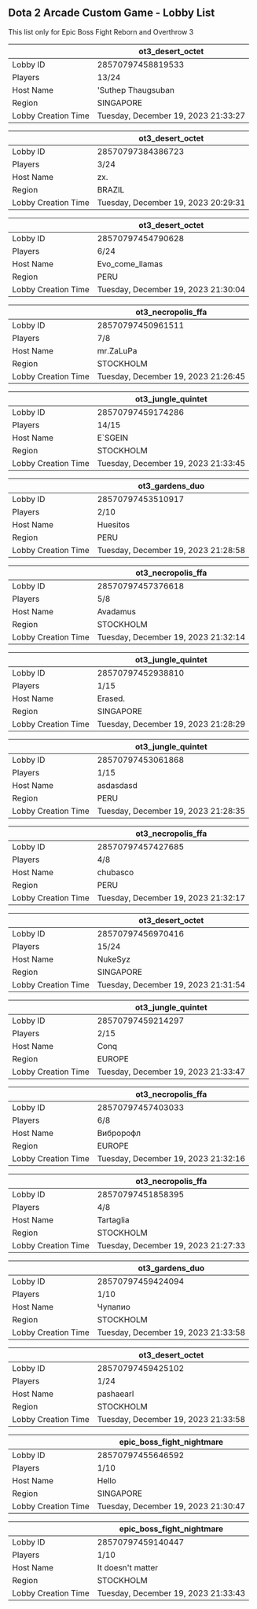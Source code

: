 ## Dota 2 Arcade Custom Game - Lobby List

This list only for Epic Boss Fight Reborn and Overthrow 3

|  | ot3_desert_octet |
| ------ | ------ |
| Lobby ID | 28570797458819533 |
| Players | 13/24 |
| Host Name | 'Suthep Thaugsuban |
| Region | SINGAPORE |
| Lobby Creation Time | Tuesday, December 19, 2023 21:33:27 |


|  | ot3_desert_octet |
| ------ | ------ |
| Lobby ID | 28570797384386723 |
| Players | 3/24 |
| Host Name | zx. |
| Region | BRAZIL |
| Lobby Creation Time | Tuesday, December 19, 2023 20:29:31 |


|  | ot3_desert_octet |
| ------ | ------ |
| Lobby ID | 28570797454790628 |
| Players | 6/24 |
| Host Name | Evo_come_llamas |
| Region | PERU |
| Lobby Creation Time | Tuesday, December 19, 2023 21:30:04 |


|  | ot3_necropolis_ffa |
| ------ | ------ |
| Lobby ID | 28570797450961511 |
| Players | 7/8 |
| Host Name | mr.ZaLuPa |
| Region | STOCKHOLM |
| Lobby Creation Time | Tuesday, December 19, 2023 21:26:45 |


|  | ot3_jungle_quintet |
| ------ | ------ |
| Lobby ID | 28570797459174286 |
| Players | 14/15 |
| Host Name | E`SGEIN |
| Region | STOCKHOLM |
| Lobby Creation Time | Tuesday, December 19, 2023 21:33:45 |


|  | ot3_gardens_duo |
| ------ | ------ |
| Lobby ID | 28570797453510917 |
| Players | 2/10 |
| Host Name | Huesitos |
| Region | PERU |
| Lobby Creation Time | Tuesday, December 19, 2023 21:28:58 |


|  | ot3_necropolis_ffa |
| ------ | ------ |
| Lobby ID | 28570797457376618 |
| Players | 5/8 |
| Host Name | Avadamus |
| Region | STOCKHOLM |
| Lobby Creation Time | Tuesday, December 19, 2023 21:32:14 |


|  | ot3_jungle_quintet |
| ------ | ------ |
| Lobby ID | 28570797452938810 |
| Players | 1/15 |
| Host Name | Erased. |
| Region | SINGAPORE |
| Lobby Creation Time | Tuesday, December 19, 2023 21:28:29 |


|  | ot3_jungle_quintet |
| ------ | ------ |
| Lobby ID | 28570797453061868 |
| Players | 1/15 |
| Host Name | asdasdasd |
| Region | PERU |
| Lobby Creation Time | Tuesday, December 19, 2023 21:28:35 |


|  | ot3_necropolis_ffa |
| ------ | ------ |
| Lobby ID | 28570797457427685 |
| Players | 4/8 |
| Host Name | chubasco |
| Region | PERU |
| Lobby Creation Time | Tuesday, December 19, 2023 21:32:17 |


|  | ot3_desert_octet |
| ------ | ------ |
| Lobby ID | 28570797456970416 |
| Players | 15/24 |
| Host Name | NukeSyz |
| Region | SINGAPORE |
| Lobby Creation Time | Tuesday, December 19, 2023 21:31:54 |


|  | ot3_jungle_quintet |
| ------ | ------ |
| Lobby ID | 28570797459214297 |
| Players | 2/15 |
| Host Name | Conq |
| Region | EUROPE |
| Lobby Creation Time | Tuesday, December 19, 2023 21:33:47 |


|  | ot3_necropolis_ffa |
| ------ | ------ |
| Lobby ID | 28570797457403033 |
| Players | 6/8 |
| Host Name | Вибророфл |
| Region | EUROPE |
| Lobby Creation Time | Tuesday, December 19, 2023 21:32:16 |


|  | ot3_necropolis_ffa |
| ------ | ------ |
| Lobby ID | 28570797451858395 |
| Players | 4/8 |
| Host Name | Tartaglia |
| Region | STOCKHOLM |
| Lobby Creation Time | Tuesday, December 19, 2023 21:27:33 |


|  | ot3_gardens_duo |
| ------ | ------ |
| Lobby ID | 28570797459424094 |
| Players | 1/10 |
| Host Name | Чупапио |
| Region | STOCKHOLM |
| Lobby Creation Time | Tuesday, December 19, 2023 21:33:58 |


|  | ot3_desert_octet |
| ------ | ------ |
| Lobby ID | 28570797459425102 |
| Players | 1/24 |
| Host Name | pashaearl |
| Region | STOCKHOLM |
| Lobby Creation Time | Tuesday, December 19, 2023 21:33:58 |


|  | epic_boss_fight_nightmare |
| ------ | ------ |
| Lobby ID | 28570797455646592 |
| Players | 1/10 |
| Host Name | Hello |
| Region | SINGAPORE |
| Lobby Creation Time | Tuesday, December 19, 2023 21:30:47 |


|  | epic_boss_fight_nightmare |
| ------ | ------ |
| Lobby ID | 28570797459140447 |
| Players | 1/10 |
| Host Name | It doesn't matter |
| Region | STOCKHOLM |
| Lobby Creation Time | Tuesday, December 19, 2023 21:33:43 |


